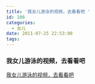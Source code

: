 ```yaml
---
title: '我女儿游泳的视频，去看看吧 '
id: 106
categories:
  - 女儿
date: 2011-07-25 22:53:08
tags:
---
```


### 我女儿游泳的视频，去看看吧 

[我女儿游泳的视频，去看看吧](http://you.video.sina.com.cn/b/41440038-1833598780.html)